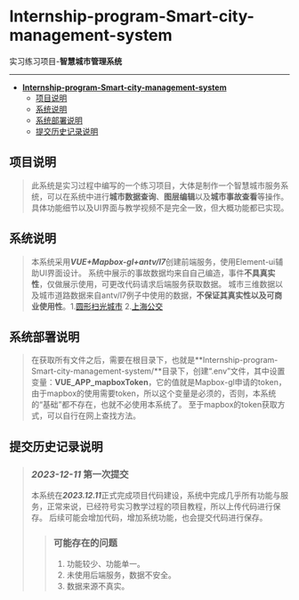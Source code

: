 # **Internship-program-Smart-city-management-system**

实习练习项目-**智慧城市管理系统**

------------------------------------------------

- [**Internship-program-Smart-city-management-system**](#internship-program-smart-city-management-system)
  - [项目说明](#项目说明)
  - [系统说明](#系统说明)
  - [系统部署说明](#系统部署说明)
  - [提交历史记录说明](#提交历史记录说明)

## 项目说明

> 此系统是实习过程中编写的一个练习项目，大体是制作一个智慧城市服务系统，可以在系统中进行**城市数据查询**、**图层编辑**以及**城市事故查看**等操作。具体功能细节以及UI界面与教学视频不是完全一致，但大概功能都已实现。

## 系统说明

> 本系统采用***VUE+Mapbox-gl+antv/l7***创建前端服务，使用Element-ui辅助UI界面设计。
> 系统中展示的事故数据均来自自己编造，事件**不具真实性**，仅做展示使用，可更改代码请求后端服务获取数据。
> 城市三维数据以及城市道路数据来自antv/l7例子中使用的数据，**不保证其真实性以及可商业使用性**。1.[圆形扫光城市](https://l7.antv.antgroup.com/examples/gallery/animate/#build_sweep) 2.[上海公交](https://l7.antv.antgroup.com/examples/line/path/#shanghai_bus)

## 系统部署说明

> 在获取所有文件之后，需要在根目录下，也就是**Internship-program-Smart-city-management-system/**目录下，创建“.env”文件，其中设置变量：**VUE_APP_mapboxToken**，它的值就是Mapbox-gl申请的token，由于mapbox的使用需要token，所以这个变量是必须的，否则，本系统的“基础”都不存在，也就不必使用本系统了。
> 至于mapbox的token获取方式，可以自行在网上查找方法。

## 提交历史记录说明

> ### *2023-12-11* 第一次提交
>
> 本系统在***2023.12.11***正式完成项目代码建设，系统中完成几乎所有功能与服务，正常来说，已经符号实习教学过程的项目教程，所以上传代码进行保存。
> 后续可能会增加代码，增加系统功能，也会提交代码进行保存。
>
>> ### 可能存在的问题
>>
>> 1. 功能较少、功能单一。
>> 2. 未使用后端服务，数据不安全。
>> 3. 数据来源不真实。
